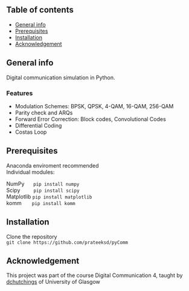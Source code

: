 ## Table of contents
* [General info](#general-info)
* [Prerequisites](#prerequisites)
* [Installation](#installation)
* [Acknowledgement](#acknowledgement)

## General info
Digital communication simulation in Python.

### Features
* Modulation Schemes: BPSK, QPSK, 4-QAM, 16-QAM, 256-QAM
* Parity check and ARQs
* Forward Error Correction: Block codes, Convolutional Codes
* Differential Coding
* Costas Loop

## Prerequisites
Anaconda enviroment recommended
<br />
Individual modules:

NumPy      `pip install numpy`<br />
Scipy         `pip install scipy`<br />
Matplotlib `pip install matplotlib`<br />
komm       `pip install komm`

## Installation
Clone the repository
<br />
`git clone https://github.com/prateeksd/pyComm`

## Acknowledgement
This project was part of the course Digital Communication 4, taught by [dchutchings](https://github.com/dchutchings) of University of Glasgow
